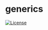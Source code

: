 # generics

[![License](https://img.shields.io/badge/License-BSD%203--Clause-orange.svg)](https://opensource.org/licenses/BSD-3-Clause)
